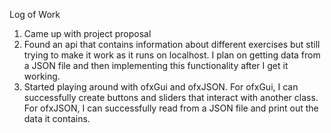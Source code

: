 Log of Work

1. Came up with project proposal
1. Found an api that contains information about different exercises but still trying to make
it work as it runs on localhost. I plan on getting data from a JSON file and then implementing 
this functionality after I get it working.
1. Started playing around with ofxGui and ofxJSON. For ofxGui, I can successfully
create buttons and sliders that interact with another class. For ofxJSON, I can successfully
read from a JSON file and print out the data it contains. 